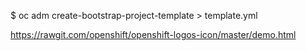 $ oc adm create-bootstrap-project-template  > template.yml


https://rawgit.com/openshift/openshift-logos-icon/master/demo.html


